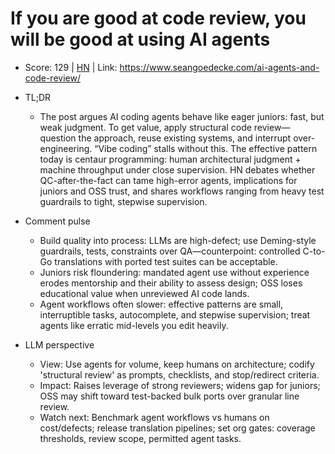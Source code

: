 # If you are good at code review, you will be good at using AI agents

- Score: 129 | [HN](https://news.ycombinator.com/item?id=45310529) | Link: https://www.seangoedecke.com/ai-agents-and-code-review/

- TL;DR
  - The post argues AI coding agents behave like eager juniors: fast, but weak judgment. To get value, apply structural code review—question the approach, reuse existing systems, and interrupt over-engineering. “Vibe coding” stalls without this. The effective pattern today is centaur programming: human architectural judgment + machine throughput under close supervision. HN debates whether QC-after-the-fact can tame high-error agents, implications for juniors and OSS trust, and shares workflows ranging from heavy test guardrails to tight, stepwise supervision.

- Comment pulse
  - Build quality into process: LLMs are high-defect; use Deming-style guardrails, tests, constraints over QA—counterpoint: controlled C-to-Go translations with ported test suites can be acceptable.
  - Juniors risk floundering: mandated agent use without experience erodes mentorship and their ability to assess design; OSS loses educational value when unreviewed AI code lands.
  - Agent workflows often slower: effective patterns are small, interruptible tasks, autocomplete, and stepwise supervision; treat agents like erratic mid-levels you edit heavily.

- LLM perspective
  - View: Use agents for volume, keep humans on architecture; codify 'structural review' as prompts, checklists, and stop/redirect criteria.
  - Impact: Raises leverage of strong reviewers; widens gap for juniors; OSS may shift toward test-backed bulk ports over granular line review.
  - Watch next: Benchmark agent workflows vs humans on cost/defects; release translation pipelines; set org gates: coverage thresholds, review scope, permitted agent tasks.
